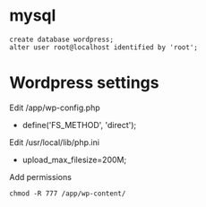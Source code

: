

# mysql
```
create database wordpress;
alter user root@localhost identified by 'root';
```

# Wordpress settings
Edit /app/wp-config.php
- define('FS_METHOD', 'direct');

Edit /usr/local/lib/php.ini
- upload_max_filesize=200M;

Add permissions
```
chmod -R 777 /app/wp-content/
```

